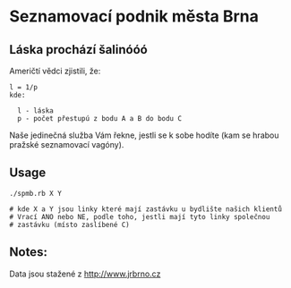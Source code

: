 Seznamovací podnik města Brna
=============================

Láska prochází šalinóóó
-----------------------

Američtí vědci zjistili, že:

```
l = 1/p
kde:

  l - láska
  p - počet přestupú z bodu A a B do bodu C
```

Naše jedinečná služba Vám řekne, jestli se k sobe hodíte (kam se
hrabou pražské seznamovací vagóny).

Usage
-----

```
./spmb.rb X Y

# kde X a Y jsou linky které mají zastávku u bydlište našich klientů
# Vrací ANO nebo NE, podle toho, jestli mají tyto linky společnou
# zastávku (místo zaslíbené C)
```

Notes:
------

Data jsou stažené z http://www.jrbrno.cz
